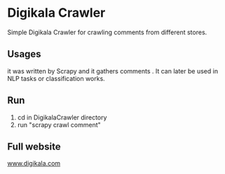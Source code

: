 # Digikala Crawler
Simple Digikala Crawler for crawling comments from different stores.

## Usages
it was written by Scrapy and it gathers comments  . It can later be used in NLP tasks or classification works.

## Run
1. cd in DigikalaCrawler directory 
2. run "scrapy crawl comment"

## Full website
www.digikala.com
